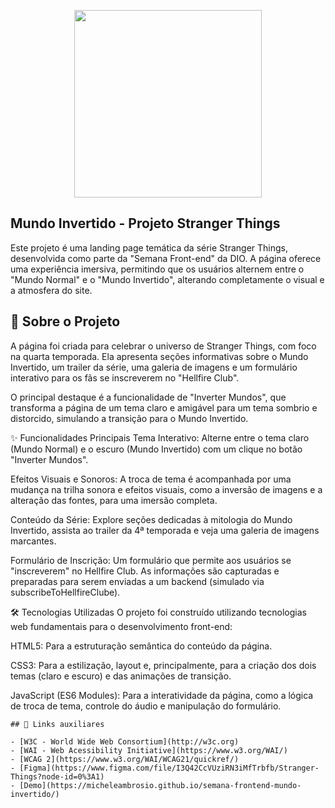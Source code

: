 <p align="center">
    <img width="300" src="https://micheleambrosio.github.io/semana-frontend-mundo-invertido/assets/images/banner/logo.svg">
</p>

 ## Mundo Invertido - Projeto Stranger Things
Este projeto é uma landing page temática da série Stranger Things, desenvolvida como parte da "Semana Front-end" da DIO. A página oferece uma experiência imersiva, permitindo que os usuários alternem entre o "Mundo Normal" e o "Mundo Invertido", alterando completamente o visual e a atmosfera do site.

## 📜 Sobre o Projeto

A página foi criada para celebrar o universo de Stranger Things, com foco na quarta temporada. Ela apresenta seções informativas sobre o Mundo Invertido, um trailer da série, uma galeria de imagens e um formulário interativo para os fãs se inscreverem no "Hellfire Club".

O principal destaque é a funcionalidade de "Inverter Mundos", que transforma a página de um tema claro e amigável para um tema sombrio e distorcido, simulando a transição para o Mundo Invertido.

✨ Funcionalidades Principais
Tema Interativo: Alterne entre o tema claro (Mundo Normal) e o escuro (Mundo Invertido) com um clique no botão "Inverter Mundos".

Efeitos Visuais e Sonoros: A troca de tema é acompanhada por uma mudança na trilha sonora e efeitos visuais, como a inversão de imagens e a alteração das fontes, para uma imersão completa.

Conteúdo da Série: Explore seções dedicadas à mitologia do Mundo Invertido, assista ao trailer da 4ª temporada e veja uma galeria de imagens marcantes.

Formulário de Inscrição: Um formulário que permite aos usuários se "inscreverem" no Hellfire Club. As informações são capturadas e preparadas para serem enviadas a um backend (simulado via subscribeToHellfireClube).

🛠️ Tecnologias Utilizadas
O projeto foi construído utilizando tecnologias web fundamentais para o desenvolvimento front-end:

HTML5: Para a estruturação semântica do conteúdo da página.

CSS3: Para a estilização, layout e, principalmente, para a criação dos dois temas (claro e escuro) e das animações de transição.

JavaScript (ES6 Modules): Para a interatividade da página, como a lógica de troca de tema, controle do áudio e manipulação do formulário.
```
## 🔗 Links auxiliares

- [W3C - World Wide Web Consortium](http://w3c.org)
- [WAI - Web Acessibility Initiative](https://www.w3.org/WAI/)
- [WCAG 2](https://www.w3.org/WAI/WCAG21/quickref/) 
- [Figma](https://www.figma.com/file/I3Q42CcVUziRN3iMfTrbfb/Stranger-Things?node-id=0%3A1) 
- [Demo](https://micheleambrosio.github.io/semana-frontend-mundo-invertido/) 
